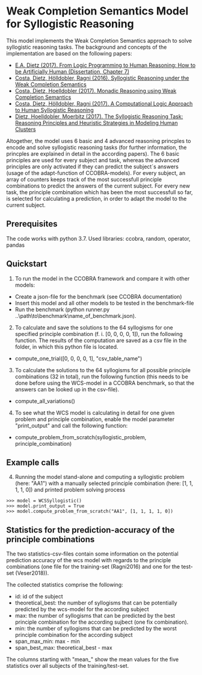 # Weak Completion Semantics Model for Syllogistic Reasoning

This model implements the Weak Completion Semantics approach to solve syllogistic reasoning tasks. The background and concepts of the implementation are based on the following papers:
- [E.A. Dietz (2017). From Logic Programming to Human Reasoning: How to be Artificially Human (Dissertation, Chapter 7)](https://run.unl.pt/bitstream/10362/31248/1/Saldanha_2017.pdf)
- [Costa, Dietz, Hölldobler, Ragni (2016). Syllogistic Reasoning under the Weak Completion Semantics](https://www.researchgate.net/profile/Steffen_Hoelldobler/publication/305800319_Two-Valued_Logic_is_Not_Sufficient_to_Model_Human_Reasoning_but_Three-Valued_Logic_is_A_Formal_Analysis/links/57d297e808ae601b39a3fa3a/Two-Valued-Logic-is-Not-Sufficient-to-Model-Human-Reasoning-but-Three-Valued-Logic-is-A-Formal-Analysis.pdf)
- [Costa, Dietz, Hoelldobler (2017). Monadic Reasoning using Weak Completion Semantics](http://ysip2.computational-logic.org/ceur/YSIP2/paper9.pdf)
- [Costa, Dietz, Hölldobler, Ragni (2017). A Computational Logic Approach to Human Syllogistic Reasoning](https://pdfs.semanticscholar.org/b51c/c0b9d6e37ee78d8bd3587bcc1bc5412df51f.pdf)
- [Dietz, Hoelldobler, Moerbitz (2017). The Syllogistic Reasoning Task: Reasoning Principles and Heuristic Strategies in Modeling Human Clusters](https://link.springer.com/chapter/10.1007/978-3-030-00801-7_10)

Altogether, the model uses 6 basic and 4 advanced reasoning princples to encode and solve syllogistic reasoning tasks (for further information, the princples are explained in detail in the according papers). The 6 basic principles are used for every subject and task, whereas the advanced principles are only activated if they can predict the subject´s answers (usage of the adapt-function of CCOBRA-models). For every subject, an array of counters keeps track of the most successfull principle combinations to predict the answers of the current subject. For every new task, the principle combination which has been the most successfull so far, is selected for calculating a prediction, in order to adapt the model to the current subject.


## Prerequisites

The code works with python 3.7. 
Used libraries: ccobra, random, operator, pandas


## Quickstart

1) To run the model in the CCOBRA framework and compare it with other models:
- Create a json-file for the benchmark (see CCOBRA documentation)
- Insert this model and all other models to be tested in the benchmark-file
- Run the benchmark (python runner.py ..\path\to\benchmark\name_of_benchmark.json). 

2) To calculate and save the solutions to the 64 syllogisms for one specified principle combination (f. i. \[0, 0, 0, 0, 1\]), run the following function. The results of the computation are saved as a csv file in the folder, in which this python file is located.
- compute_one_trial(\[0, 0, 0, 0, 1\], "csv_table_name")

3) To calculate the solutions to the 64 syllogisms for all possible principle combinations (32 in total), run the following function (this needs to be done before using the WCS-model in a CCOBRA benchmark, so that the answers can be looked up in the csv-file).
- compute_all_variations()

4) To see what the WCS model is calculating in detail for one given problem and principle combination, enable the model parameter "print_output" and call the following function:
- compute_problem_from_scratch(syllogistic_problem, principle_combination)


## Example calls

4) Running the model stand-alone and computing a syllogistic problem (here: "AA1") with a manually selected principle combination (here: \[1, 1, 1, 1, 0\]) and printed problem solving process
```
>>> model = WCSSyllogistic()
>>> model.print_output = True
>>> model.compute_problem_from_scratch("AA1", [1, 1, 1, 1, 0])
```


## Statistics for the prediction-accuracy of the principle combinations

The two statistics-csv-files contain some information on the potential prediction accuracy of the wcs model with regards to the principle combinations
(one file for the training-set (Ragni2016) and one for the test-set (Veser2018)). 

The collected statistics comprise the following:

- id: id of the subject
- theoretical_best: the number of syllogisms that can be potentially predicted by the wcs-model for the according subject
- max: the number of syllogisms that can be predicted by the best principle combination for the according sujbect (one fix combination). 
- min: the number of syllogisms that can be predicted by the worst principle combination for the according subject
- span_max_min: max - min
- span_best_max: theoretical_best - max

The columns starting with "mean_" show the mean values for the five statistics over all subjects of the training/test-set.
